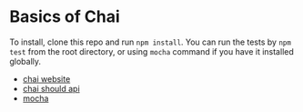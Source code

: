 # Basics of Chai 

To install, clone this repo and run `npm install`. You can run the tests by
`npm test` from the root directory, or using `mocha` command if you have it
installed globally.

- [chai website](http://chaijs.com)
- [chai should api](http://chaijs.com/api/bdd/)
- [mocha](https://mochajs.org/)
